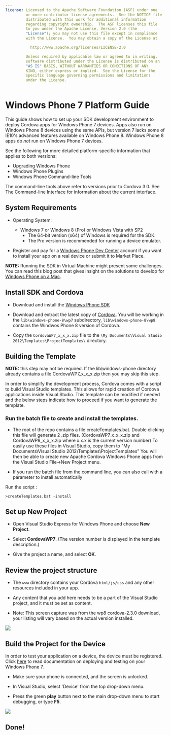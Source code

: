 ```yaml
---
license: Licensed to the Apache Software Foundation (ASF) under one
         or more contributor license agreements.  See the NOTICE file
         distributed with this work for additional information
         regarding copyright ownership.  The ASF licenses this file
         to you under the Apache License, Version 2.0 (the
         "License"); you may not use this file except in compliance
         with the License.  You may obtain a copy of the License at

           http://www.apache.org/licenses/LICENSE-2.0

         Unless required by applicable law or agreed to in writing,
         software distributed under the License is distributed on an
         "AS IS" BASIS, WITHOUT WARRANTIES OR CONDITIONS OF ANY
         KIND, either express or implied.  See the License for the
         specific language governing permissions and limitations
         under the License.
---
```


# Windows Phone 7 Platform Guide

This guide shows how to set up your SDK development environment to
deploy Cordova apps for Windows Phone 7 devices.  Apps also run on
Windows Phone 8 devices using the same APIs, but version 7 lacks some
of IE10's advanced features available on Windows Phone 8. Windows
Phone 8 apps do _not_ run on Windows Phone 7 devices.

See the following for more detailed platform-specific information that
applies to both versions:

* Upgrading Windows Phone
* Windows Phone Plugins
* Windows Phone Command-line Tools

The command-line tools above refer to versions prior to Cordova 3.0.
See The Command-line Interface for information about the
current interface.

## System Requirements

- Operating System:
    - Windows 7 or Windows 8 (Pro) or Windows Vista with SP2
        - The 64-bit version (x64) of Windows is required for the SDK.
        - The Pro version is recommended for running a device emulator.

- Register and pay for a [Windows Phone Dev Center](http://dev.windowsphone.com/en-us/publish) account if you want to install your app on a real device or submit it to Market Place.

__NOTE:__ Running the SDK in Virtual Machine might present some challenges. You can read this blog post that gives insight on the solutions to develop for [Windows Phone on a Mac](http://aka.ms/BuildaWP8apponaMac).

## Install SDK and Cordova

- Download and install the [Windows Phone SDK](http://www.microsoft.com/download/en/details.aspx?displaylang=en&amp;id=27570/)

- Download and extract the latest copy of [Cordova](http://phonegap.com/download). You will be working in the `lib\windows-phone-8\wp7` subdirectory, `lib\windows-phone-8\wp8` contains the Windwos Phone 8 version of Cordova.

- Copy the `CordovaWP7_x_x_x.zip` file to the `\My Documents\Visual Studio 2012\Templates\ProjectTemplates\` directory.

## Building the Template

__NOTE:__ this step may not be required.  If the lib\windows-phone directory already contains a file CordovaWP7_x_x_x.zip then you may skip this step.

In order to simplify the development process, Cordova comes with a script to build Visual Studio templates. This allows for rapid creation of Cordova applications inside Visual Studio. This template can be modified if needed and the below steps indicate how to proceed if you want to generate the template.

### Run the batch file to create and install the templates.

- The root of the repo contains a file createTemplates.bat.  Double clicking this file will generate 2 .zip files. (CordovaWP7_x_x_x.zip and CordovaWP8_x_x_x.zip where x.x.x is the current version number)  To easily use these files in Visual Studio, copy them to 
"My Documents\Visual Studio 2012\Templates\ProjectTemplates\" You will then be able to create new Apache Cordova Windows Phone apps from the Visual Studio File->New Project menu.

- If you run the batch file from the command line, you can also call with a parameter to install automatically

Run the script :

    >createTemplates.bat -install

## Set up New Project

- Open Visual Studio Express for Windows Phone and choose __New Project__.

- Select __CordovaWP7__. (The version number is displayed in the template description.)

- Give the project a name, and select __OK__.

## Review the project structure

- The `www` directory contains your Cordova `html/js/css` and any other resources included in your app.

- Any content that you add here needs to be a part of the Visual Studio project, and it must be set as content.

- Note: This screen capture was from the wp8 cordova-2.3.0 download, your listing will vary based on the actual version installed.

![](img/guide/platforms/wp8/projectStructure.png)

## Build the Project for the Device

In order to test your application on a device, the device must be registered. Click [here][register-url] to read documentation on deploying and testing on your Windows Phone 7.

- Make sure your phone is connected, and the screen is unlocked.

- In Visual Studio, select 'Device' from the top drop-down menu.

- Press the green __play__ button next to the main drop-down menu to start debugging, or type __F5__.

![](img/guide/platforms/wp7/wpd.png)

## Done!

[register-url]: http://msdn.microsoft.com/en-us/library/windowsphone/develop/ff402565(v=vs.105).aspx

